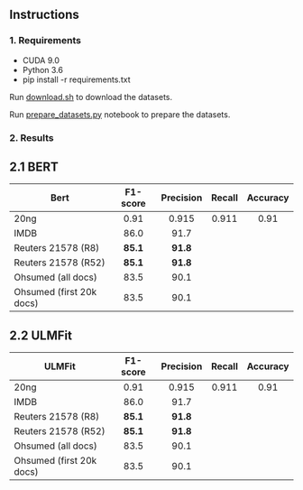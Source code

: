 ## Instructions

### 1. Requirements

* CUDA 9.0
* Python 3.6
* pip install -r requirements.txt

Run [download.sh](download.sh) to download the datasets.

Run [prepare_datasets.py](prepare_datasets.py) notebook to prepare the datasets.

### 2. Results

## 2.1 BERT

Bert                       | F1-score | Precision | Recall | Accuracy
-------------------------- | :------: | :-------: | :----: | :------:
20ng                       |   0.91   |   0.915   |  0.911 |   0.91
IMDB                       | 86.0     | 91.7      |        |
Reuters 21578 (R8)         | **85.1** | **91.8**  |        |
Reuters 21578 (R52)        | **85.1** | **91.8**  |        |
Ohsumed (all docs)         | 83.5     | 90.1      |        |
Ohsumed (first 20k docs)   | 83.5     | 90.1      |        |


## 2.2 ULMFit

ULMFit                     | F1-score | Precision | Recall | Accuracy
-------------------------- | :------: | :-------: | :----: | :------:
20ng                       |   0.91   |   0.915   |  0.911 |   0.91
IMDB                       | 86.0     | 91.7      |        |
Reuters 21578 (R8)         | **85.1** | **91.8**  |        |
Reuters 21578 (R52)        | **85.1** | **91.8**  |        |
Ohsumed (all docs)         | 83.5     | 90.1      |        |
Ohsumed (first 20k docs)   | 83.5     | 90.1      |        |
